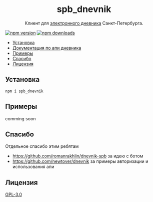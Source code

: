 <h1 align="center">
   <b>
        <a/>spb_dnevnik</a><br>
    </b>
</h1>

<p align="center">Клиент для <a href = "https://dnevnik2.petersburgedu.ru/">электронного дневника</a> Санкт-Петербурга.</p>

[![npm version](https://img.shields.io/npm/v/spb_dnevnik)](https://www.npmjs.org/package/spb_dnevnik)
[![npm downloads](https://img.shields.io/npm/dm/spb_dnevnik)](https://npm-stat.com/charts.html?package=spb_dnevnik)

- [Установка](#установка)
- [Документация по апи дневника](https://mikhaillav.github.io/dnevnik2_docs/)
- [Примеры](#примеры)
- [Спасибо](#спасибо)
- [Лицензия](#лицензия)

## Установка
``` 
npm i spb_dnevnik
```

## Примеры
comming soon 

## Спасибо
Отдельное спасибо этим ребятам
- https://github.com/romanrakhlin/dnevnik-spb за идею с ботом
- https://github.com/newtover/dnevnik за примеры авторизации и использования апи

## Лицензия

[GPL-3.0](https://ru.wikipedia.org/wiki/GNU_General_Public_License#GPL_v3)
